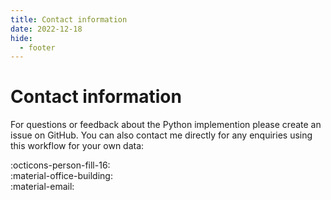 ```yaml
---
title: Contact information
date: 2022-12-18
hide: 
  - footer
---
```


# Contact information

For questions or feedback about the Python implemention please create an issue on GitHub. You can also contact me directly for any enquiries using this workflow for your own data:

:octicons-person-fill-16:   
:material-office-building:   
:material-email: 
